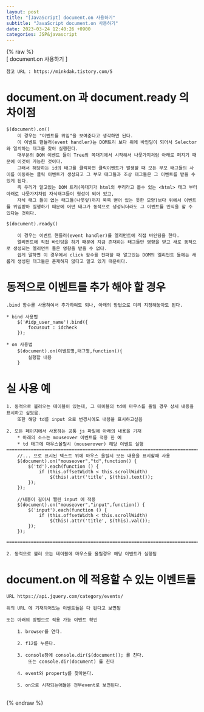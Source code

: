 ```yaml
---  
layout: post  
title: "[JavaScript] document.on 사용하기"  
subtitle: "JavaScript document.on 사용하기"  
date: 2023-03-24 12:40:26 +0900  
categories: JSP&javascript  
---  
```

{% raw %}  
[ document.on 사용하기 ]  
  
	참고 URL : https://minkdak.tistory.com/5  
  
# document.on 과 document.ready 의 차이점  
  
	$(document).on()  
		이 경우는 "이벤트를 위임"을 보여준다고 생각하면 된다.  
		이 이벤트 핸들러(event handler)는 DOM트리 보다 위에 바인딩이 되어서 Selector와 일치하는 태그를 찾아 실행한다.  
		대부분의 DOM 이벤트 들이 Tree의 꼭대기에서 시작해서 나뭇가지처럼 아래로 퍼지기 때문에 이것이 가능한 것이다.  
		그래서 해당하는 id의 태그를 클릭하면 클릭이벤트가 발생할 때 모든 부모 태그들의 사이를 이동하는 클릭 이벤트가 생성되고 그 부모 태그들과 조상 태그들은 그 이벤트를 받을 수 있게 된다.  
		즉 우리가 알고있는 DOM 트리(꼭대기가 html의 뿌리라고 볼수 있는 <html> 태그 부터 아래로 나뭇가지처럼 자식태그들이 형성이 되어 있고,  
		자식 태그 들이 없는 태그들(나뭇잎)까지 쭉쭉 뻗어 있는 듯한 모양)보다 위에서 이벤트를 위임받아 실행하기 때문에 어떤 태그가 동적으로 생성되더라도 그 이벤트를 인식을 할 수 있다는 것이다.  
  
	$(document).ready()  
  
		이 경우는 이벤트 핸들러(event handler)를 엘리먼트에 직접 바인딩을 한다.  
		엘리먼트에 직접 바인딩을 하기 때문에 지금 존재하는 태그들만 영향을 받고 새로 동적으로 생성되는 엘리먼트 들은 영향을 받을 수 없다.  
		쉽게 말하면 이 경우에서 click 함수를 전파할 때 알고있는 DOM의 엘리먼트 들에는 새롭게 생성된 태그들은 존재하지 않다고 알고 있기 때문이다.  
  
# 동적으로 이벤트를 추가 해야 할 경우  
  
	.bind 함수를 사용하여서 추가하여도 되나, 아래의 방법으로 미리 지정해놓아도 된다.  
  
	* bind 사용법  
		$('#idp_user_name').bind({  
			focusout : idcheck  
		});  
  
	* on 사용법  
		$(document).on(이벤트명,태그명,function(){  
			실행할 내용  
		}  
  
# 실 사용 예  
  
	1. 동적으로 불러오는 테이블이 있는데, 그 테이블의 td에 마우스를 올릴 경우 상세 내용을 표시하고 싶었음.  
		또한 해당 td를 input 으로 변경시에도 내용을 표시하고싶음  
  
	2. 모든 페이지에서 사용하는 공통 js 파일에 아래의 내용을 기재  
		* 아래의 소스는 mouseover 이벤트를 적용 한 예  
		* td 태그에 마우스올릴시 (mouserover) 해당 이벤트 실행  
	=================================================================================================================  
		//... 으로 표시된 텍스트 위에 마우스 올릴시 모든 내용을 표시할때 사용  
		$(document).on("mouseover","td",function() {  
			$('td').each(function () {  
				if (this.offsetWidth < this.scrollWidth)  
					$(this).attr('title', $(this).text());  
			});  
		});  
  
		//내용이 길어서 짤린 input 에 적용  
	    $(document).on("mouseover","input",function() {  
            $('input').each(function () {  
                if (this.offsetWidth < this.scrollWidth)  
                    $(this).attr('title', $(this).val());  
            });  
        });  
  
	=================================================================================================================  
  
	2. 동적으로 불러 오는 테이블에 마우스를 올릴경우 해당 이벤트가 실행됨  
  
# document.on 에 적용할 수 있는 이벤트들  
	URL https://api.jquery.com/category/events/  
  
	위의 URL 에 기재되어있는 이벤트들은 다 된다고 보면됨  
  
	또는 아래의 방법으로 적용 가능 이벤트 확인  
  
		1. browser를 연다.  
  
		2. f12를 누른다.  
  
		3. console창에 console.dir($(document)); 를 친다.  
			또는 console.dir(document) 를 친다  
  
		4. event와 property를 찾아본다.  
  
		5. on으로 시작되는애들은 전부event로 보면된다.  
  
                                                                                                                                                                                                                                                                                                                                                                                                                                                                                                                                                                                                                                                                                                                                                                                                                                                                                                                                                                                                                                                                                                                                                                                                                                                                                                                                                                                                                                         
{% endraw %}